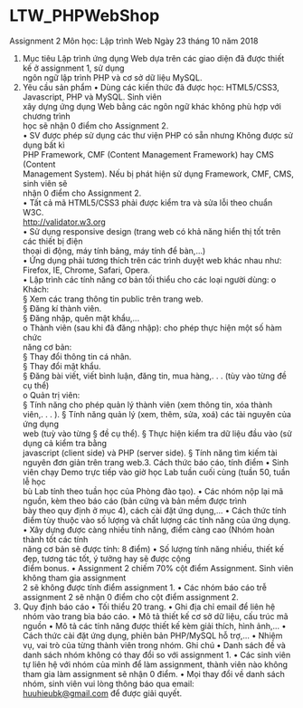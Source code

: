 # LTW_PHPWebShop
Assignment	2
Môn	học:	Lập	trình	Web
Ngày	23	tháng	10	năm	2018
1. Mục	tiêu
Lập	trình	ứng	dụng	Web	dựa	trên	các	giao	diện	đã	được	thiết	kế	ở	assignment	1,	sử	dụng	
ngôn	ngữ	lập	trình	PHP	và	cơ	sở	dữ	liệu	MySQL.  
2.	Yêu	cầu	sản	phẩm
• Dùng	các	kiến	thức	đã	được	học:	HTML5/CSS3,	Javascript,	PHP	và	MySQL.	Sinh	viên	
xây	dựng	ứng	dụng	Web	bằng	các	ngôn	ngữ	khác	không	phù	hợp	với	chương	trình	
học	sẽ	nhận	0	điểm	cho	Assignment	2.  
• SV	được	phép	sử	dụng	các	thư	viện	PHP	có	sẵn	nhưng	Không	được	sử	dụng	bất	kì	
PHP	Framework,	CMF	(Content	Management	Framework)	hay	CMS	(Content	
Management	System).	Nếu	bị	phát	hiện	sử	dụng	Framework,	CMF,	CMS,	sinh	viên	sẽ	
nhận	0	điểm	cho	Assignment	2.  
• Tất	cả	mã	HTML5/CSS3	phải	được	kiểm	tra	và	sửa	lỗi	theo	chuẩn	W3C.	
http://validator.w3.org  
• Sử	dụng	responsive	design	(trang	web	có	khả	năng	hiển	thị	tốt	trên	các	thiết	bị	điện	
thoại	di	động,	máy	tính	bảng,	máy	tính	để	bàn,...)  
• Ứng	dụng	phải	tương	thích	trên	các	trình	duyệt	web	khác	nhau	như:	Firefox,	IE,	
Chrome,	Safari,	Opera.  
• Lập	trình	các	tính	năng	cơ	bản	tối	thiểu	cho	các	loại	người	dùng:
o Khách:  
§ Xem	các	trang	thông	tin	public	trên	trang	web.  
§ Đăng	kí	thành	viên.  
§ Đăng	nhập,	quên	mật	khẩu,...  
o Thành	viên (sau	khi	đã	đăng	nhập):	cho	phép	thực	hiện	một	số	hàm	chức	
năng	cơ	bản:  
§ Thay	đổi	thông	tin	cá	nhân.  
§ Thay	đổi	mật	khẩu.  
§ Đăng	bài	viết,	viết	bình	luận,	đăng	tin, mua	hàng,.	.	.	(tùy	vào	từng	đề	
cụ	thể)  
o Quản	trị	viên:  
§ Tính	năng	cho	phép	quản	lý	thành	viên	(xem	thông	tin,	xóa	thành	
viên,.	.	.	).
§ Tính	năng	quản	lý	(xem,	thêm,	sửa,	xoá)	các	tài	nguyên	của	ứng	dụng	
web	(tuỳ	vào	từng
§ đề	cụ	thể).
§ Thực	hiện	kiểm	tra	dữ	liệu	đầu	vào	(sử	dụng	cả	kiểm	tra	bằng	
javascript	(client	side)	và	PHP	(server	side).
§ Tính	năng	tìm	kiếm	tài	nguyên	đơn	giản	trên	trang	web.3.	Cách	thức	báo	cáo,	tính	điểm
• Sinh	viên	chạy	Demo	trực	tiếp	vào	giờ	học	Lab	tuần	cuối	cùng	(tuần	50, tuần	lễ học	
bù	Lab tính	theo	tuần	học	của	Phòng	đào	tạo).
• Các	nhóm	nộp	lại	mã	nguồn,	kèm	theo	báo	cáo	(bản	cứng	và	bản	mềm	được	trình	
bày	theo	quy	định	ở	mục	4),	cách	cài	đặt	ứng	dụng,...
• Cách	thức	tính	điểm	tùy	thuộc	vào	số	lượng	và	chất	lượng	các	tính	năng	của	ứng	
dụng.
• Xây	dựng	được	càng	nhiều	tính	năng,	điểm	càng	cao	(Nhóm	hoàn	thành	tốt	các	tính	
năng	cơ	bản	sẽ	được	tính:	8	điểm)
• Số	lượng	tính	năng	nhiều,	thiết	kế	đẹp,	tương	tác	tốt,	ý	tưởng	hay	sẽ	được	cộng	
điểm	bonus.
• Assignment	2	chiếm	70%	cột	điểm	Assignment.	Sinh	viên	không	tham	gia	assignment	
2	sẽ	không được	tính	điểm	assignment	1.
• Các	nhóm	báo	cáo	trễ	assignment	2	sẽ	nhận	0	điểm	cho	cột	điểm	assignment	2.
4.	Quy	định	báo	cáo
• Tối	thiểu	20	trang.
• Ghi	địa	chỉ	email	để	liên	hệ nhóm	vào	trang	bìa	báo	cáo.
• Mô	tả	thiết	kế	cơ	sở	dữ	liệu,	cấu	trúc	mã	nguồn
• Mô	tả	các	tính	năng	được	thiết	kế	kèm giải	thích,	hình	ảnh,...
• Cách	thức	cài	đặt	ứng	dụng,	phiên	bản	PHP/MySQL	hỗ	trợ,...
• Nhiệm	vụ,	vai	trò	của	từng	thành	viên	trong	nhóm.
Ghi	chú
• Danh	sách	đề	và	danh	sách	nhóm không	có	thay	đổi	so	với	assignment	1.
• Các	sinh	viên	tự	liên	hệ với	nhóm	của	mình	để	làm	assignment,	thành	viên	nào	
không	tham	gia	làm assignment	sẽ	nhận	0	điểm.
• Mọi	thay	đổi	về	danh	sách	nhóm,	sinh	viên	vui	lòng	thông	báo	qua	email:	
huuhieubk@gmail.com	để	được	giải	quyết.
